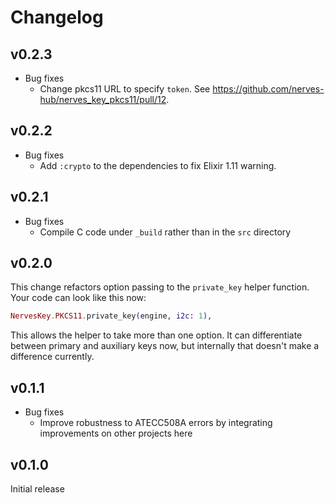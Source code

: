 # Changelog

## v0.2.3

* Bug fixes
  * Change pkcs11 URL to specify `token`. See
    https://github.com/nerves-hub/nerves_key_pkcs11/pull/12.

## v0.2.2

* Bug fixes
  * Add `:crypto` to the dependencies to fix Elixir 1.11 warning.

## v0.2.1

* Bug fixes
  * Compile C code under `_build` rather than in the `src` directory

## v0.2.0

This change refactors option passing to the `private_key` helper function. Your
code can look like this now:

```elixir
NervesKey.PKCS11.private_key(engine, i2c: 1),
```

This allows the helper to take more than one option. It can differentiate
between primary and auxiliary keys now, but internally that doesn't make a
difference currently.

## v0.1.1

* Bug fixes
  * Improve robustness to ATECC508A errors by integrating improvements on other
    projects here

## v0.1.0

Initial release

